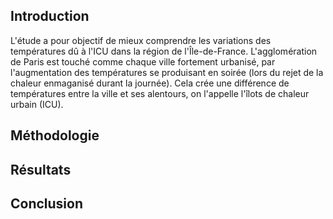 ## Introduction

L'étude a pour objectif de mieux comprendre les variations des températures dû à l'ICU dans la région de l'Île-de-France. L'agglomération de Paris est touché comme chaque ville fortement urbanisé, par l'augmentation des températures se produisant 
en soirée (lors du rejet de la chaleur enmaganisé durant la journée). Cela crée une différence de températures entre la ville et ses alentours, on l'appelle l'îlots de chaleur urbain (ICU).

## Méthodologie


## Résultats


## Conclusion
